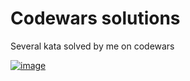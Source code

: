 # Codewars solutions
Several kata solved by me on codewars

[![image](https://www.codewars.com/users/CoffeePrograms/badges/small?theme=light)](https://www.codewars.com/users/CoffeePrograms)
